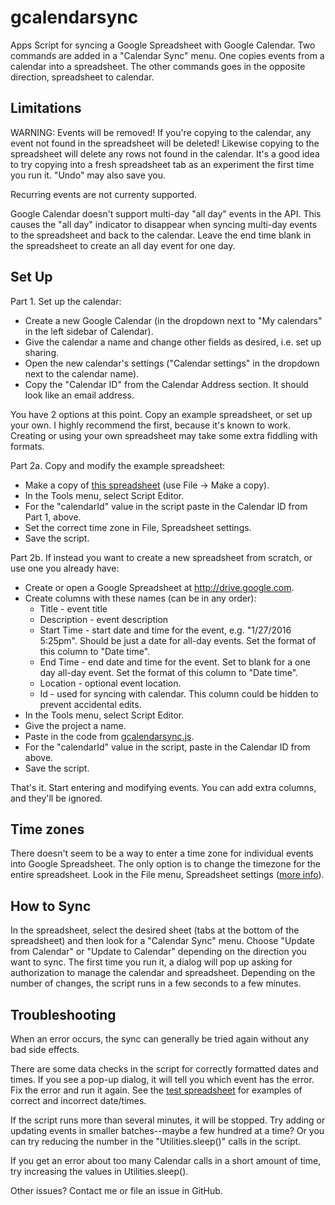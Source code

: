 # gcalendarsync
Apps Script for syncing a Google Spreadsheet with Google Calendar. Two commands are added in a
"Calendar Sync" menu. One copies events from a calendar into a spreadsheet. The other commands
goes in the opposite direction, spreadsheet to calendar.

## Limitations

WARNING: Events will be removed! If you're copying to the calendar, any event not found in the
spreadsheet will be deleted! Likewise copying to the spreadsheet will delete any rows not found
in the calendar. It's a good idea to try copying into a fresh spreadsheet tab as an experiment
the first time you run it. "Undo" may also save you.

Recurring events are not currenty supported.

Google Calendar doesn't support multi-day "all day" events in the API. This causes the "all day"
indicator to disappear when syncing multi-day events to the spreadsheet and back to the calendar.
Leave the end time blank in the spreadsheet to create an all day event for one day.

## Set Up

Part 1. Set up the calendar:
* Create a new Google Calendar (in the dropdown next to "My calendars" in the left sidebar
  of Calendar).
* Give the calendar a name and change other fields as desired, i.e. set up sharing.
* Open the new calendar's settings ("Calendar settings" in the dropdown next to the calendar name).
* Copy the "Calendar ID" from the Calendar Address section. It should look like an email address.

You have 2 options at this point. Copy an example spreadsheet, or set up your own. I highly
recommend the first, because it's known to work. Creating or using your own spreadsheet may
take some extra fiddling with formats.

Part 2a. Copy and modify the example spreadsheet:
* Make a copy of
  [this spreadsheet](https://docs.google.com/spreadsheets/d/1b0BBnmoDT4uDbN0pYsH--mpasFR45QlgNMTwUH-7MqU)
  (use File -> Make a copy).
* In the Tools menu, select Script Editor.
* For the "calendarId" value in the script paste in the Calendar ID from Part 1, above.
* Set the correct time zone in File, Spreadsheet settings.
* Save the script.

Part 2b. If instead you want to create a new spreadsheet from scratch, or use one you already have:
* Create or open a Google Spreadsheet at http://drive.google.com.
* Create columns with these names (can be in any order):
  * Title - event title
  * Description - event description
  * Start Time - start date and time for the event, e.g. "1/27/2016 5:25pm". Should be just a date
    for all-day events. Set the format of this column to "Date time".
  * End Time - end date and time for the event. Set to blank for a one day all-day event.  Set the
    format of this column to "Date time".
  * Location - optional event location.
  * Id - used for syncing with calendar. This column could be hidden to prevent accidental edits.
* In the Tools menu, select Script Editor.
* Give the project a name.
* Paste in the code from
  [gcalendarsync.js](https://raw.githubusercontent.com/Davepar/gcalendarsync/master/gcalendarsync.js).
* For the "calendarId" value in the script, paste in the Calendar ID from above.
* Save the script.

That's it. Start entering and modifying events. You can add extra columns, and they'll be ignored.

## Time zones

There doesn't seem to be a way to enter a time zone for individual events into Google Spreadsheet.
The only option is to change the timezone for the entire spreadsheet. Look in the File menu,
Spreadsheet settings ([more info](https://support.google.com/docs/answer/58515?hl=en)).

## How to Sync

In the spreadsheet, select the desired sheet (tabs at the bottom of the spreadsheet) and then look
for a "Calendar Sync" menu. Choose "Update from Calendar" or "Update to Calendar" depending on the
direction you want to sync. The first
time you run it, a dialog will pop up asking for authorization to manage the calendar and spreadsheet.
Depending on the number of changes, the script runs in a few seconds to a few minutes.

## Troubleshooting

When an error occurs, the sync can generally be tried again without any bad side effects.

There are some data checks in the script for correctly formatted dates and times. If you see a
pop-up dialog, it will tell you which event has the error. Fix the error and run it again. See the
[test spreadsheet](https://docs.google.com/spreadsheets/d/1b0BBnmoDT4uDbN0pYsH--mpasFR45QlgNMTwUH-7MqU)
for examples of correct and incorrect date/times.

If the script runs more than several minutes, it will be stopped. Try adding or updating
events in smaller batches--maybe a few hundred at a time? Or you can try reducing the number in the
"Utilities.sleep()" calls in the script.

If you get an error about too many Calendar calls in a short amount of time, try increasing the
values in Utilities.sleep().

Other issues? Contact me or file an issue in GitHub.
